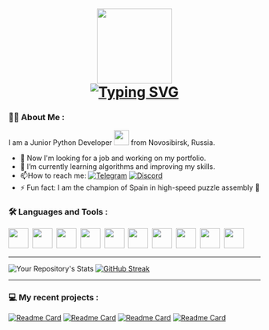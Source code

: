 <h1 align="center"><img height="150" src="https://i.pinimg.com/originals/0c/6b/11/0c6b1149f8f6c2c8855a7720a88404d2.gif"</h1>
<div><a href="https://git.io/typing-svg"><img src="https://readme-typing-svg.demolab.com?font=Permanent+Marker&pause=1000&color=ff6700&background=FFEB4700&center=true&vCenter=true&width=250&lines=Hi+there%2C+I'm+Lina!" alt="Typing SVG" /></a></div>
  
### :woman_technologist: About Me :
  I am a Junior Python Developer <img src="https://media.giphy.com/media/WUlplcMpOCEmTGBtBW/giphy.gif" width="30"> from Novosibirsk, Russia.
- :telescope: Now I'm looking for a job and working on my portfolio.
- 🌱 I’m currently learning algorithms and improving my skills.
- :mailbox:How to reach me: [![Telegram](https://img.shields.io/badge/Telegram-2CA5E0?style=for-the-badge&logo=telegram&logoColor=white)](https://t.me/lintyajka)
  [![Discord](https://img.shields.io/badge/Discord-%235865F2.svg?style=for-the-badge&logo=discord&logoColor=white)](https://discordapp.com/users/229156299667931136/)
- ⚡ Fun fact: I am the champion of Spain in high-speed puzzle assembly 🧩
  
### :hammer_and_wrench: Languages and Tools :
<div>
<img src="https://cdn.jsdelivr.net/gh/devicons/devicon/icons/python/python-original-wordmark.svg" width="40" height="40" />&nbsp;
<img src="https://cdn.jsdelivr.net/gh/devicons/devicon/icons/django/django-plain.svg" width="40" height="40" />&nbsp;
<img src="https://upload.wikimedia.org/wikipedia/commons/thumb/1/1d/PyCharm_Icon.svg/200px-PyCharm_Icon.svg.png" width="40" height="40" />&nbsp;
<img src="https://cdn.jsdelivr.net/gh/devicons/devicon/icons/github/github-original-wordmark.svg" width="40" height="40" />&nbsp;
<img src="https://cdn.jsdelivr.net/gh/devicons/devicon/icons/docker/docker-original-wordmark.svg" width="40" height="40" />&nbsp;
<img src="https://cdn.jsdelivr.net/gh/devicons/devicon/icons/nginx/nginx-original.svg" width="40" height="40" />&nbsp;
<img src="https://cdn.jsdelivr.net/gh/devicons/devicon/icons/sqlite/sqlite-original-wordmark.svg" width="40" height="40" />&nbsp;
<img src="https://cdn.jsdelivr.net/gh/devicons/devicon/icons/postgresql/postgresql-original-wordmark.svg" width="40" height="40" />&nbsp;
<img src="https://cdn.jsdelivr.net/gh/devicons/devicon/icons/jupyter/jupyter-original-wordmark.svg" width="40" height="40" />&nbsp;
<img src="https://cdn.jsdelivr.net/gh/devicons/devicon/icons/pytest/pytest-original-wordmark.svg" width="40" height="40" />&nbsp;
</div>

---
  
![Your Repository's Stats](https://github-readme-stats.vercel.app/api?username=shershlina&show_icons=true&rank_icon=github&bg_color=87CEFA&title_color=FFFFFF&card_width=370)
[![GitHub Streak](https://streak-stats.demolab.com?user=shershlina&date_format=j%20M%5B%20Y%5D&card_width=400&ring=FF6700&currStreakLabel=FF6700&fire=FF6700&sideNums=FF6700)](https://git.io/streak-stats)

---

### :computer: My recent projects :
[![Readme Card](https://github-readme-stats.vercel.app/api/pin/?username=shershlina&repo=foodgram-project-react&title_color=ff6700)](https://github.com/shershlina/foodgram-project-react)
[![Readme Card](https://github-readme-stats.vercel.app/api/pin/?username=shershlina&repo=puzzle_project&title_color=ff6700)](https://github.com/shershlina/puzzle_project)
[![Readme Card](https://github-readme-stats.vercel.app/api/pin/?username=shershlina&repo=homework_bot&title_color=ff6700)](https://github.com/shershlina/homework_bot)
[![Readme Card](https://github-readme-stats.vercel.app/api/pin/?username=shershlina&repo=api_yamdb&title_color=ff6700)](https://github.com/shershlina/api_yamdb)

